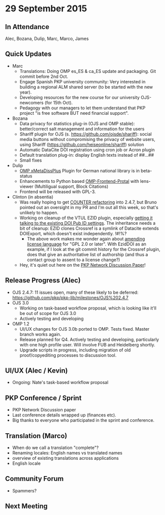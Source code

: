 # 29 September 2015

In Attendance
-------------

Alec, Bozana, Dulip, Marc, Marco, James

Quick Updates
-------------

-   Marc
    -   Translations: Doing OMP es_ES & ca_ES update and packaging. Git commit before 2nd Oct.
    -   Engage Spanish PKP university community: Very interested in building a regional ALM shared server (to be started with the new year).
    -   Developing resources for the new course for our university OJS-newcomers (for 15th Oct).
    -   Pedagogy with our managers to let them understand that PKP project "is free software BUT need financial support".
-   Bozana
    -   Data privacy for statistics plug-in (OJS and OMP stable): better/correct salt management and information for the users
    -   Shariff plugin for OJS (s. <https://github.com/ojsde/shariff>): social media buttons without compromising the privacy of website users, using Shariff (https://github.com/heiseonline/shariff) solution
    -   Automatic DataCite DOI registration using cron job or Acron plugin
    -   Default translation plug-in: display English texts instead of \#\#...\#\#
    -   Small fixes
-   Dulip
    -   [OMP xMetaDissPlus](http://www.langzeitarchivierung.de/EN/Standardisierung/Metadaten/xMetadissPlus.html) Plugin for German national library is in beta-status
    -   Enhancements to Python based [OMP-Frontend-Protal](http://heiup.uni-heidelberg.de/) with lens-viewer (Multiligual support, Block Citations)
    -   Frontend will be released with GPL-3.
-   Clinton (in absentia)
    -   Was really hoping to get [COUNTER refactoring](https://github.com/pkp/pkp-lib/issues/739) into 2.4.7, but Bruno pointed out an oversight in my PR and I'm out all this week, so that's unlikely to happen.
    -   Working on cleanup of the VTUL EZID plugin, especially [getting it talking to the existing DOI Pub ID settings](https://github.com/VTUL/EzidDOI/issues/3). The inheritance needs a bit of cleanup: EZID clones Crossref is a symlink of Datacite extends DOIExport, which doesn't exist independently. !\#!%?
        -   The above work makes me wonder again about [amending license language](https://github.com/VTUL/EzidDOI/issues/11) for "GPL 2.0 or later". With EzidDOI as an example, if I look at the git commit history for the Crossref plugin, does that give an authoritative list of authorship (and thus a contact group to assent to a license change?)
    -   Hey, it's quiet out here on the [PKP Network Discussion Paper](https://docs.google.com/document/d/1s7i1Uaehp0_SpKFofbwrYGWbr0XijkMh63jwi5oDJKI/edit?pli=1#heading=h.49ectwtcqwfs)!

Release Progress (Alec)
-----------------------

-   OJS 2.4.7: 11 issues open, many of these likely to be deferred: <https://github.com/pkp/pkp-lib/milestones/OJS%202.4.7>
-   OJS 3.0
    -   Working on task-based workflow proposal, which is looking like it'll be out of scope for OJS 3.0
    -   Actively testing and developing
-   OMP 1.2
    -   UI/UX changes for OJS 3.0b ported to OMP. Tests fixed. Master branch works again.
    -   Release planned for Q4. Actively testing and developing, particularly with one high profile user. Will involve FUB and Heidelberg shortly.
    -   Upgrade scripts in progress, including migration of old proof/copyediting processes to discussion tool.

UI/UX (Alec / Kevin)
--------------------

-   Ongoing: Nate's task-based workflow proposal

PKP Conference / Sprint
-----------------------

-   PKP Network Discussion paper
-   Last conference details wrapped up (finances etc).
-   Big thanks to everyone who participated in the sprint and conference.

Translation (Marco)
-------------------

-   When do we call a translation "complete"?
-   Renaming locales: English names vs translated names
-   overview of existing translations across applications
-   English locale

Community Forum
---------------

-   Spammers?

Next Meeting
------------